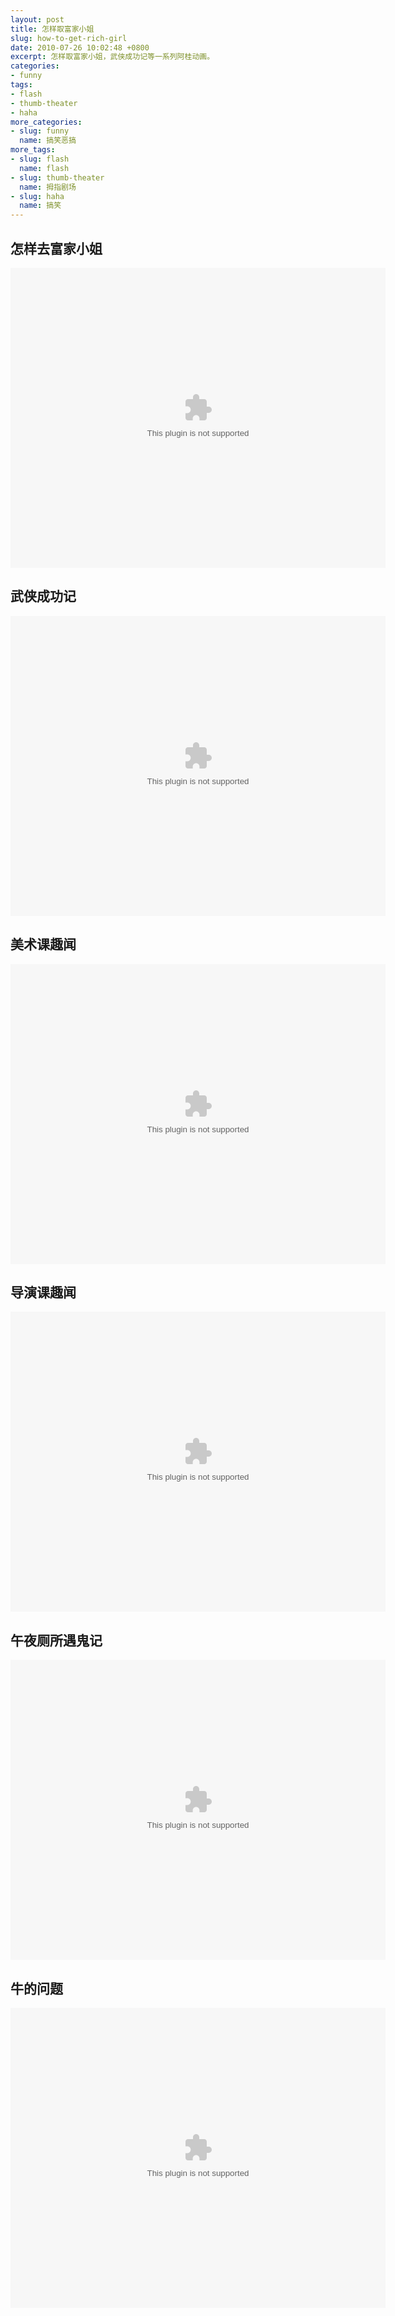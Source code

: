 ```yaml
---
layout: post
title: 怎样取富家小姐
slug: how-to-get-rich-girl
date: 2010-07-26 10:02:48 +0800
excerpt: 怎样取富家小姐，武侠成功记等一系列阿桂动画。
categories:
- funny
tags:
- flash
- thumb-theater
- haha
more_categories:
- slug: funny
  name: 搞笑恶搞
more_tags:
- slug: flash
  name: flash
- slug: thumb-theater
  name: 拇指剧场
- slug: haha
  name: 搞笑
---
```


## 怎样去富家小姐 

<embed width="600" height="480" src="{{ site.path.uploads }}2010/07/26/how-to-get-rich-girl/how_to_get_rich_girl.swf" />

## 武侠成功记

<embed width="600" height="480" src="{{ site.path.uploads }}2010/07/26/how-to-get-rich-girl/how_chivalrous_man_success.swf" />

## 美术课趣闻

<embed width="600" height="480" src="{{ site.path.uploads }}2010/07/26/how-to-get-rich-girl/interesting_art_class.swf" />

## 导演课趣闻

<embed width="600" height="480" src="{{ site.path.uploads }}2010/07/26/how-to-get-rich-girl/interesting_irector_class.swf" />

## 午夜厕所遇鬼记

<embed width="600" height="480" src="{{ site.path.uploads }}2010/07/26/how-to-get-rich-girl/meet_ghost_in_toilet.swf" />

## 牛的问题

<embed width="600" height="480" src="{{ site.path.uploads }}2010/07/26/how-to-get-rich-girl/the_question_of_caw.swf" />
